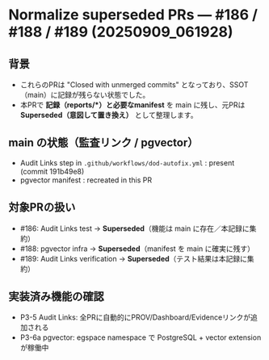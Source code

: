 # Normalize superseded PRs — #186 / #188 / #189  (20250909_061928)

## 背景
- これらのPRは "Closed with unmerged commits" となっており、SSOT（main）に記録が残らない状態でした。
- 本PRで **記録（reports/*）と必要なmanifest** を main に残し、元PRは **Superseded（意図して置き換え）** として整理します。

## main の状態（監査リンク / pgvector）
- Audit Links step in `.github/workflows/dod-autofix.yml` : present (commit 191b49e8)
- pgvector manifest             : recreated in this PR

## 対象PRの扱い
- #186: Audit Links test → **Superseded**（機能は main に存在／本記録に集約）
- #188: pgvector infra → **Superseded**（manifest を main に確実に残す）
- #189: Audit Links verification → **Superseded**（テスト結果は本記録に集約）

## 実装済み機能の確認
- P3-5 Audit Links: 全PRに自動的にPROV/Dashboard/Evidenceリンクが追加される
- P3-6a pgvector: egspace namespace で PostgreSQL + vector extension が稼働中
